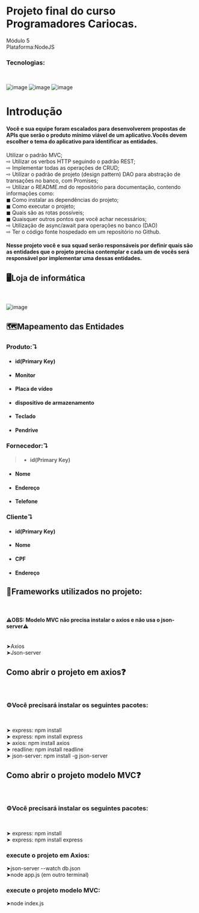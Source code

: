 # Projeto final do curso Programadores Cariocas.<br> 
Módulo 5<br> 
Plataforma:NodeJS<br>
<h3>Tecnologias:</h3><br> 

![image](https://user-images.githubusercontent.com/56053290/216841004-198317c1-cd02-4caa-9f08-40492a54bbde.png)
![image](https://user-images.githubusercontent.com/56053290/216841015-6fce6cf2-8369-41af-b715-d3760249c5e9.png)
![image](https://user-images.githubusercontent.com/56053290/216841119-36c482d3-5c2a-4bb8-b0c4-21b8a7b74531.png)

<h1>Introdução </h1>

<h4>Você e sua equipe foram escalados para desenvolverem
propostas de APIs que serão o produto mínimo viável de um
aplicativo.Vocês devem escolher o tema do aplicativo para
identificar as entidades.</h4>

Utilizar o padrão MVC;<br>
⇨ Utilizar os verbos HTTP seguindo o padrão REST;<br>
⇨ Implementar todas as operações de CRUD;<br>
⇨ Utilizar o padrão de projeto (design pattern) DAO para abstração de transações no banco, com Promises;<br>
⇨ Utilizar o README.md do repositório para documentação, contendo informações como:<br>
◼ Como instalar as dependências do projeto;<br>
◼ Como executar o projeto;<br>
◼ Quais são as rotas possíveis;<br>
◼ Quaisquer outros pontos que você achar necessários;<br>
⇨ Utilização de async/await para operações no banco (DAO)<br>
⇨ Ter o código fonte hospedado em um repositório no Github.<br>

<h4>Nesse projeto você e sua squad serão responsáveis por
definir quais são as entidades que o projeto precisa
contemplar e cada um de vocês será responsável por
implementar uma dessas entidades.</h4>

<h2>🖥️Loja de informática</h2><br>

![image](https://user-images.githubusercontent.com/56053290/216841605-304112c1-3aa1-481b-8544-ef54a783f10e.png)

<h2>🗺️Mapeamento das Entidades</h2>
<h3>Produto:↴</h3>

- <h4>id(Primary Key)</h4>
- <h4>Monitor</h4>
- <h4>Placa de vídeo</h4>
- <h4>dispositivo de armazenamento
- <h4>Teclado</h4>
- <h4>Pendrive</h4>  

<h3>Fornecedor:↴</h3>

>- <h4>id(Primary Key)</h4>
- <h4>Nome</h4>
- <h4>Endereço</h4>
- <h4>Telefone</h4>

<h3>Cliente↴</h3>

- <h4>id(Primary Key)</h4>
- <h4>Nome</h4>
- <h4>CPF</h4>
- <h4>Endereço</h4>



<h2>🚀Frameworks utilizados no projeto:</h2><br>
 <h4>⚠️OBS: Modelo MVC não precisa instalar o axios e não usa o json-server⚠️</h4><br>
 ➤Axios<br>➤Json-server

<h2>Como abrir o projeto em axios❓</h2><br>
<h3>⚙️Você precisará instalar os seguintes pacotes:</h3><br>
 
➤ express: npm install<br>
➤ express: npm install express<br>
➤ axios: npm install axios<br>
➤ readline: npm install readline<br>
➤ json-server: npm install -g json-server
 
 <h2>Como abrir o projeto modelo MVC❓</h2><br>
<h3>⚙️Você precisará instalar os seguintes pacotes:</h3><br>
 
➤ express: npm install<br>
➤ express: npm install express<br>

<h3>execute o projeto em Axios:</h3>
➤json-server --watch db.json<br>
➤node app.js (em outro terminal)
 
 <h3>execute o projeto modelo MVC:</h3>
➤node index.js

 



